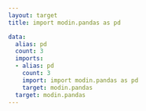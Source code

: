 ```yaml
---
layout: target
title: import modin.pandas as pd

data:
  alias: pd
  count: 3
  imports:
  - alias: pd
    count: 3
    import: import modin.pandas as pd
    target: modin.pandas
  target: modin.pandas
---
```

